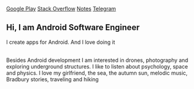 [Google Play](https://play.google.com/store/apps/dev?id=4763171503902347202)      [Stack Overflow](https://stackoverflow.com/users/12793676/vadiole)      [Notes](https://t.me/android_pro_tips)      [Telegram](https://t.me/vadiole)

<h2 align="start">Hi, I am Android Software Engineer</h1>

I create apps for Android. And I love doing it

      \
Besides Android development I am interested in drones, photography and exploring underground structures.
I like to listen about psychology, space and physics.
I love my girlfriend, the sea, the autumn sun, melodic music, Bradbury stories, traveling and hiking
